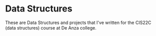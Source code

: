 # Data Structures

These are Data Structures and projects that I've written for the CIS22C (data structures) course at De Anza college.
